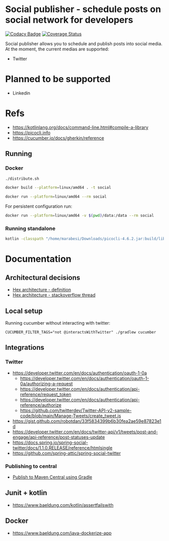 # Social publisher - schedule posts on social network for developers

[![Codacy Badge](https://app.codacy.com/project/badge/Grade/c7b738b1eb434894a1927f5a6aba588c)](https://www.codacy.com/gh/marabesi/social-publisher/dashboard?utm_source=github.com&amp;utm_medium=referral&amp;utm_content=marabesi/social-publisher&amp;utm_campaign=Badge_Grade) [![Coverage Status](https://coveralls.io/repos/github/marabesi/social-publisher/badge.svg?branch=main)](https://coveralls.io/github/marabesi/social-publisher?branch=main)

Social publisher allows you to schedule and publish posts into social
media. At the moment, the current medias are supported:

- Twitter

# Planned to be supported

- Linkedin

# Refs

- https://kotlinlang.org/docs/command-line.html#compile-a-library
- https://picocli.info
- https://cucumber.io/docs/gherkin/reference

## Running

### Docker

```sh
./distribute.sh

docker build --platform=linux/amd64 . -t social

docker run --platform=linux/amd64 --rm social
```

For persistent configuration run:

```sh
docker run --platform=linux/amd64 -v $(pwd)/data:/data --rm social 
```

### Running standalone

```sh
kotlin -classpath "/home/marabesi/Downloads/picocli-4.6.2.jar:build/libs/social-1.0-SNAPSHOT.jar" MainKt post -l
````

# Documentation

## Architectural decisions

- [Hex architecture - definition](https://marabesi.com/architecture/2022/04/13/hexagonal-architecture)
- [Hex architecture - stackoverflow thread](https://stackoverflow.com/a/14659492/2258921)

## Local setup
Running cucumber without interacting with twitter:

```
CUCUMBER_FILTER_TAGS="not @interactsWithTwitter" ./gradlew cucumber
```

## Integrations

### Twitter

- https://developer.twitter.com/en/docs/authentication/oauth-1-0a
  - https://developer.twitter.com/en/docs/authentication/oauth-1-0a/authorizing-a-request
  - https://developer.twitter.com/en/docs/authentication/api-reference/request_token
  - https://developer.twitter.com/en/docs/authentication/api-reference/authorize
  - https://github.com/twitterdev/Twitter-API-v2-sample-code/blob/main/Manage-Tweets/create_tweet.js
- https://gist.github.com/robotdan/33f5834399b6b30fea2ae59e87823e1d
- https://developer.twitter.com/en/docs/twitter-api/v1/tweets/post-and-engage/api-reference/post-statuses-update
- https://docs.spring.io/spring-social-twitter/docs/1.1.0.RELEASE/reference/htmlsingle
- https://github.com/spring-attic/spring-social-twitter

### Publishing to central

- [Publish to Maven Central using Gradle](https://h4pehl.medium.com/publish-your-gradle-artifacts-to-maven-central-f74a0af085b1)

## Junit + kotlin

- https://www.baeldung.com/kotlin/assertfailswith

## Docker

- https://www.baeldung.com/java-dockerize-app
